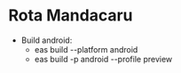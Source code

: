 # Rota Mandacaru


* Build android:
    *  eas build --platform android 
    *  eas build -p android --profile preview